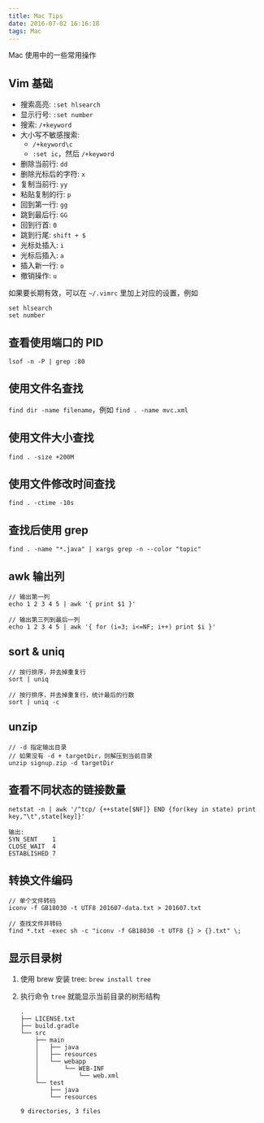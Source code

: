 ```yaml
---
title: Mac Tips
date: 2016-07-02 16:16:18
tags: Mac
---
```


Mac 使用中的一些常用操作

<!--more-->

## Vim 基础
* 搜索高亮: `:set hlsearch`
* 显示行号: `:set number`
* 搜索: `/+keyword`
* 大小写不敏感搜索: 
    * `/+keyword\c`
    * `:set ic`，然后 `/+keyword`
* 删除当前行: `dd`
* 删除光标后的字符: `x`
* 复制当前行: `yy`
* 粘贴复制的行: `p`
* 回到第一行: `gg`
* 跳到最后行: `GG`
* 回到行首: `0`
* 跳到行尾: `shift + $`
* 光标处插入: `i`
* 光标后插入: `a`
* 插入新一行: `o`
* 撤销操作: `u`

如果要长期有效，可以在 `~/.vimrc` 里加上对应的设置，例如

```
set hlsearch
set number
```

## 查看使用端口的 PID
`lsof -n -P | grep :80`

## 使用文件名查找
`find dir -name filename`，例如 `find . -name mvc.xml`

## 使用文件大小查找
`find . -size +200M`

## 使用文件修改时间查找
`find . -ctime -10s`

## 查找后使用 grep
`find . -name "*.java" | xargs grep -n --color "topic"`

## awk 输出列
```
// 输出第一列
echo 1 2 3 4 5 | awk '{ print $1 }'

// 输出第三列到最后一列
echo 1 2 3 4 5 | awk '{ for (i=3; i<=NF; i++) print $i }'
```

## sort & uniq
```
// 按行排序，并去掉重复行
sort | uniq

// 按行排序，并去掉重复行，统计最后的行数
sort | uniq -c
```

## unzip
```
// -d 指定输出目录
// 如果没有 -d + targetDir，则解压到当前目录
unzip signup.zip -d targetDir
```

## 查看不同状态的链接数量
```
netstat -n | awk '/^tcp/ {++state[$NF]} END {for(key in state) print key,"\t",state[key]}'

输出:
SYN_SENT    1
CLOSE_WAIT  4
ESTABLISHED 7
```

## 转换文件编码
```
// 单个文件转码
iconv -f GB18030 -t UTF8 201607-data.txt > 201607.txt

// 查找文件并转码
find *.txt -exec sh -c "iconv -f GB18030 -t UTF8 {} > {}.txt" \;
```

## 显示目录树
1. 使用 brew 安装 tree: `brew install tree`
2. 执行命令 `tree` 就能显示当前目录的树形结构

    ```
    .
    ├── LICENSE.txt
    ├── build.gradle
    └── src
        ├── main
        │   ├── java
        │   ├── resources
        │   └── webapp
        │       └── WEB-INF
        │           └── web.xml
        └── test
            ├── java
            └── resources
    
    9 directories, 3 files
    ```
